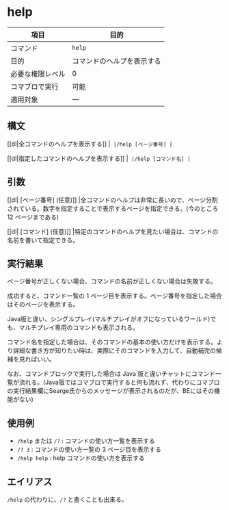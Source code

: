 # help

| 項目           | 目的                       |
| -------------- | -------------------------- |
| コマンド       | `help`                     |
| 目的           | コマンドのヘルプを表示する |
| 必要な権限レベル        | 0                       |
| コマブロで実行 | 可能                       |
| 適用対象       | ―                          |

## 構文

[[dl|全コマンドのヘルプを表示する]]
|```
|/help [ページ番号]
|```

[[dl|指定したコマンドのヘルプを表示する]]
|```
|/help [コマンド名]
|```

## 引数

[[dl| [ページ番号] (任意)]]
|全コマンドのヘルプは非常に長いので、ページ分割されている。数字を指定することで表示するページを指定できる。(今のところ 12 ページまである)

[[dl| [コマンド] (任意)]]
|特定のコマンドのヘルプを見たい場合は、コマンドの名前を書いて指定できる。

## 実行結果

ページ番号が正しくない場合、コマンドの名前が正しくない場合は失敗する。

成功すると、コマンド一覧の 1 ページ目を表示する。ページ番号を指定した場合はそのページを表示する。

Java版と違い、シングルプレイ(マルチプレイがオフになっているワールド)でも、マルチプレイ専用のコマンドも表示される。

コマンド名を指定した場合は、そのコマンドの基本の使い方だけを表示する。より詳細な書き方が知りたい時は、実際にそのコマンドを入力して、自動補完の候補を見ればいい。

なお、コマンドブロックで実行した場合は Java 版と違いチャットにコマンド一覧が流れる。(Java版ではコマブロで実行すると何も流れず、代わりにコマブロの実行結果欄にSearge氏からのメッセージが表示されるのだが、BEにはその機能がない)

## 使用例

- `/help` または `/?` : コマンドの使い方一覧を表示する
- `/? 3` : コマンドの使い方一覧の 3 ページ目を表示する
- `/help help` : help コマンドの使い方を表示する

## エイリアス

`/help` の代わりに、`/?` と書くことも出来る。
